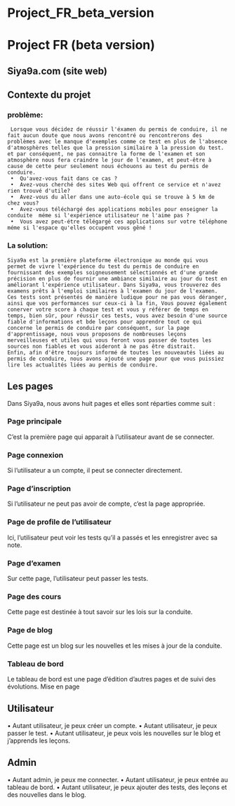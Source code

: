# Project_FR_beta_version
# Project FR (beta version)
## Siya9a.com	(site web)
## Contexte du projet 
### problème:
     Lorsque vous décidez de réussir l'éxamen du permis de conduire, il ne fait aucun doute que nous avons rencontré ou rencontrerons des problèmes avec le manque d'exemples comme ce test en plus de l'absence d'atmosphères telles que la pression similaire à la pression du test. et par conséquent, ne pas connaitre la forme de l'examen et son atmosphère nous fera craindre le jour de l'examen, et peut-être à cause de cette peur seulement nous échouons au test du permis de conduire.
     •	Qu'avez-vous fait dans ce cas ? 
     •	Avez-vous cherché des sites Web qui offrent ce service et n'avez rien trouvé d'utile?
     •	Avez-vous du aller dans une auto-école qui se trouve à 5 km de chez vous?
     •	Avez-vous téléchargé des applications mobiles pour enseigner la conduite  méme si l'expérience utilisateur ne l'aime pas ?
     •	Vous avez peut-étre télégargé ces applications sur votre téléphone méme si l'espace qu'elles occupent vous gêné !

### La solution:
    Siya9a est la première plateforme électronique au monde qui vous permet de vivre l'expérience du test du permis de conduire en fournissant des exemples soigneusement sélectionnés et d'une grande précision en plus de fournir une ambiance similaire au jour du test en améliorant l'expérience utilisateur. Dans Siya9a, vous trouverez des examens prêts à l'emploi similaires à l'examen du jour de l'examen. Ces tests sont présentés de manière ludique pour ne pas vous déranger, ainsi que vos performances sur ceux-ci à la fin, Vous pouvez également conerver votre score à chaque test et vous y référer de temps en temps, bien sûr, pour réussir ces tests, vous avez besoin d'une source fiable d'informations et bde leçons pour apprendre tout ce qui concerne le permis de conduire par conséquent, sur la page d'apprentissage, nous vous proposons de nombreuses leçons merveilleuses et utiles qui vous feront vous passer de toutes les sources non fiables et vous aideront à ne pas être distrait.                                                          Enfin, afin d'être toujours informé de toutes les nouveautés liées au permis de conduire, nous avons ajouté une page pour que vous puissiez lire les actualités liées au permis de conduire.
## Les pages 
Dans Siya9a, nous avons huit pages et elles sont réparties comme suit :

### Page principale 
C’est la première page qui apparait à l’utilisateur avant de se connecter.

### Page connexion
Si l’utilisateur a un compte, il peut se connecter directement.

### Page d’inscription  
Si l’utilisateur ne peut pas avoir de compte, c’est la page appropriée.

### Page de profile de l’utilisateur  
Ici, l’utilisateur peut voir les tests qu’il a passés et les enregistrer avec sa     note.

### Page d’examen 
Sur cette page, l’utilisateur peut passer les tests.

### Page des cours   
Cette page est destinée à tout savoir sur les lois sur la conduite.

### Page de blog 
Cette page est un blog sur les nouvelles et les mises à jour de la conduite.

### Tableau de bord   
Le tableau de bord est une page d’édition d’autres pages et de suivi des évolutions.
Mise en page
## Utilisateur 
•	Autant utilisateur, je peux créer un compte.
•	Autant utilisateur, je peux passer le test.
•	Autant utilisateur, je peux vois les nouvelles sur le blog et j’apprends les leçons.
## Admin
•	Autant admin, je peux me connecter.
•	Autant utilisateur, je peux entrée au tableau de bord.
•	Autant utilisateur, je peux ajouter des tests, des leçons et des nouvelles dans le blog.
